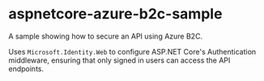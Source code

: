 # aspnetcore-azure-b2c-sample
A sample showing how to secure an API using Azure B2C.

Uses `Microsoft.Identity.Web` to configure ASP.NET Core's Authentication middleware, ensuring that only signed in users can access the API endpoints. 

